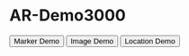 <html lang="en" dir="ltr">
  <head>
    <meta charset="utf-8">
    <title>AR Demo</title>
  </head>
  <body>
    <h1>AR-Demo3000</h1>
    <button onclick="location.href = 'marker-demo.html';" id="myButton" class="float-left submit-button" >Marker Demo</button>
    <button onclick="location.href = 'image-tracking-demo.html';" id="myButton" class="float-left submit-button" >Image Demo</button>
    <button onclick="location.href = 'location-demo.html';" id="myButton" class="float-left submit-button" >Location Demo</button>

  </body>
</html>
